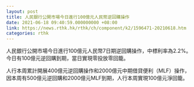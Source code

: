 ```yaml
---
layout: post
title: 人民銀行公開市場今日進行100億元人民幣逆回購操作
date: 2021-06-18 09:40:59.000000000 +08:00
link: https://news.rthk.hk/rthk/ch/component/k2/1596471-20210618.htm
categories: rthk
---
```


人民銀行公開市場今日進行100億元人民幣7日期逆回購操作，中標利率為2.2%。今日有100億元逆回購到期，當日實現零投放零回籠。

人行本周累計開展400億元逆回購操作和2000億元中期借貸便利（MLF）操作，因本周有500億元逆回購和2000億元MLF到期，人行本周實現100億元淨回籠。

